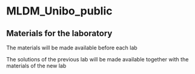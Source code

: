 # MLDM_Unibo\_public
## Materials for the laboratory
The materials will be made available before each lab

The solutions of the previous lab will be made available together with the materials of the new lab